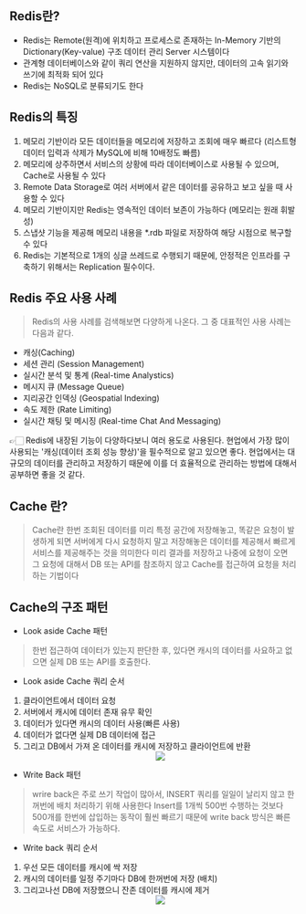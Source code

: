 ## Redis란?

- Redis는 Remote(원격)에 위치하고 프로세스로 존재하는 In-Memory 기반의 Dictionary(Key-value) 구조 데이터 관리 Server 시스템이다
- 관계형 데이터베이스와 같이 쿼리 연산을 지원하지 않지만, 데이터의 고속 읽기와 쓰기에 최적화 되어 있다
- Redis는 NoSQL로 분류되기도 한다


## Redis의 특징

1. 메모리 기반이라 모든 데이터들을 메모리에 저장하고 조회에 매우 빠르다 (리스트형 데이터 입력과 삭제가 MySQL에 비해 10배정도 빠름)
2. 메모리에 상주하면서 서비스의 상황에 따라 데이터베이스로 사용될 수 있으며, Cache로 사용될 수 있다
3. Remote Data Storage로 여러 서버에서 같은 데이터를 공유하고 보고 싶을 때 사용할 수 있다
4. 메모리 기반이지만 Redis는 영속적인 데이터 보존이 가능하다 (메모리는 원래 휘발성)
5. 스냅샷 기능을 제공해 메모리 내용을 *.rdb 파일로 저장하여 해당 시점으로 복구할 수 있다
6. Redis는 기본적으로 1개의 싱글 쓰레드로 수행되기 때문에, 안정적은 인프라를 구축하기 위해서는 Replication 필수이다.


## Redis 주요 사용 사례
> Redis의 사용 사례를 검색해보면 다양하게 나온다. 그 중 대표적인 사용 사례는 다음과 같다.

- 캐싱(Caching)
- 세션 관리 (Session Management)
- 실시간 분석 및 통계 (Real-time Analystics)
- 메시지 큐 (Message Queue)
- 지리공간 인덱싱 (Geospatial Indexing)
- 속도 제한 (Rate Limiting)
- 실시간 채팅 및 메시징 (Real-time Chat And Messaging)
  <p></p>
👉🏻 Redis에 내장된 기능이 다양하다보니 여러 용도로 사용된다. 현업에서 가장 많이 사용되는 '캐싱(데이터 조회 성능 향상)'을 필수적으로
   알고 있으면 좋다. 
   현업에서는 대규모의 데이터를 관리하고 저장하기 때문에 이를 더 효율적으로 관리하는 방법에 대해서 공부하면 좋을 것 같다.
   
## Cache 란?
> Cache란 한번 조회된 데이터를 미리 특정 공간에 저장해놓고, 똑같은 요청이 발생하게 되면 서버에게 다시 요청하지 말고 저장해놓은 데이터를 제공해서 빠르게 서비스를 제공해주는 것을 의미한다
> 미리 결과를 저장하고 나중에 요청이 오면 그 요청에 대해서 DB 또는 API를 참조하지 않고 Cache를 접근하여 요청을 처리하는 기법이다


## Cache의 구조 패턴

- Look aside Cache 패턴
> 한번 접근하여 데이터가 있는지 판단한 후, 있다면 캐시의 데이터를 사요하고 없으면 실제 DB 또는 API를 호출한다.


- Look aside Cache 쿼리 순서
1. 클라이언트에서 데이터 요청
2. 서버에서 캐시에 데이터 존재 유무 확인
3. 데이터가 있다면 캐시의 데이터 사용(빠른 사용)
4. 데이터가 없다면 실제 DB 데이터에 접근
5. 그리고 DB에서 가져 온 데이터를 캐시에 저장하고 클라이언트에 반환
   <div align="center">
      <img  src="https://github.com/user-attachments/assets/0fc80379-d6ca-4208-8689-0e48d35e55da">
   </div>


- Write Back 패턴
> wrire back은 주로 쓰기 작업이 많아서, INSERT 쿼리를 일일이 날리지 않고 한꺼번에 배치 처리하기 위해 사용한다
> Insert를 1개씩 500번 수행하는 것보다 500개를 한번에 삽입하는 동작이 훨씬 빠르기 때문에 write back 방식은 빠른 속도로 서비스가 가능하다.


- Write back 쿼리 순서
1. 우선 모든 데이터를 캐시에 싹 저장
2. 캐시의 데이터를 일정 주기마다 DB에 한꺼번에 저장 (배치)
3. 그리고나선 DB에 저장했으니 잔존 데이터를 캐시에 제거
   <div align="center">
      <img src="https://github.com/user-attachments/assets/b4f0409b-64fc-44c5-8dfc-16942778d934">
   </div>

